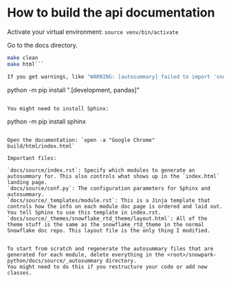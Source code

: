 # How to build the api documentation

Activate your virtual environment: `source venv/bin/activate`

Go to the docs directory.

```bash
make clean
make html```

If you get warnings, like "WARNING: [autosummary] failed to import 'snowpark.dataframe': no module named snowpark.dataframe", try reinstalling the Snowpark API:

```
python -m pip install ".[development, pandas]"
```

You might need to install Sphinx: 
```
python -m pip install sphinx
```

Open the documentation: `open -a "Google Chrome" build/html/index.html`

Important files:

`docs/source/index.rst`: Specify which modules to generate an autosummary for. This also controls what shows up in the `index.html` landing page.
`docs/source/conf.py`: The configuration parameters for Sphinx and autosummary.
`docs/source/_templates/module.rst`: This is a Jinja template that controls how the info on each module doc page is ordered and laid out. You tell Sphinx to use this template in index.rst.
`docs/source/_themes/snowflake_rtd_theme/layout.html`: All of the theme stuff is the same as the snowflake_rtd_theme in the normal Snowflake doc repo. This layout file is the only thing I modified.


To start from scratch and regenerate the autosummary files that are generated for each module, delete everything in the <root>/snowpark-python/docs/source/_autosummary directory. 
You might need to do this if you restructure your code or add new classes.
